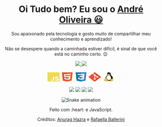 <div>
  
  <h1 align="center">
    Oi Tudo bem? Eu sou o 
    <a href="https://www.linkedin.com/in/andr%C3%A9-oliver-a20393261/">André Oliveira 😃️</a>
  </h1>
  
  <p align="center">
    Sou apaixonado pela tecnologia e gosto muito de compartilhar meu conhecimento e aprendizado!
  </p>
  
  <p align="center">
    Não se desespere quando a caminhada estiver difícil, é sinal de que você está no caminho certo. 😉️
  </p>
  
</div>

<div align="center">
  <a href="https://github.com/andrezinhodev">
    <img height="150em" src="https://github-readme-stats.vercel.app/api?username=andrezinhodev&count_private=true&include_all_commits=true&show_icons=true&theme=dracula&hide_border=false&show_owner=true"/>
    <img height="150em" src="https://github-readme-stats.vercel.app/api/top-langs/?username=andrezinhodev&theme=dracula&hide_border=false&&layout=compact"/>
  </a>
</div>

<div align="center" valign="top"><br>
  <!--<img align="center" alt="React" height="30" width="40" src="https://raw.githubusercontent.com/devicons/devicon/master/icons/react/react-original.svg"><-->
  <!--<img align="center" alt="Redux" height="30" width="40" src="https://raw.githubusercontent.com/devicons/devicon/master/icons/redux/redux-original.svg"><-->
  <img align="center" alt="Js" height="30" width="40" src="https://raw.githubusercontent.com/devicons/devicon/master/icons/javascript/javascript-plain.svg">
  <!--<img align="center" alt="Js" height="30" width="40" src="https://raw.githubusercontent.com/devicons/devicon/master/icons/typescript/typescript-plain.svg"><-->
  <img align="center" alt="HTML" height="30" width="40" src="https://raw.githubusercontent.com/devicons/devicon/master/icons/html5/html5-original.svg">
  <img align="center" alt="CSS" height="30" width="40" src="https://raw.githubusercontent.com/devicons/devicon/master/icons/css3/css3-original.svg">
  <!--<img align="center" alt="nodejs" height="30" width="40" src="https://cdn.worldvectorlogo.com/logos/nodejs-icon.svg"><-->
  <!--<img align="center" alt="Wa-Jest" height="30" width="40" src="https://cdn.jsdelivr.net/gh/devicons/devicon/icons/jest/jest-plain.svg"><-->
  <img align="center" alt="git" height="30" width="40" src="https://raw.githubusercontent.com/devicons/devicon/master/icons/git/git-original.svg">
  <img align="center" alt="linux" height="30" width="40" src="https://raw.githubusercontent.com/devicons/devicon/master/icons/linux/linux-original.svg">
</div><br>

<div align="center">
  <a href="https://www.youtube.com/channel/UCVNYmoK2AfwjcIpXgZ-zziA" target="_blank"><img src="https://img.shields.io/badge/YouTube-FF0000?style=for-the-badge&logo=youtube&logoColor=white" target="_blank"></a>
  <a href="https://www.instagram.com/andregttr/" target="_blank"><img src="https://img.shields.io/badge/-Instagram-%23E4405F?style=for-the-badge&logo=instagram&logoColor=white" target="_blank"></a>
  <a href="https://www.linkedin.com/in/andr%C3%A9-oliver-a20393261/" target="_blank"><img src="https://img.shields.io/badge/-LinkedIn-%230077B5?style=for-the-badge&logo=linkedin&logoColor=white" target="_blank"></a> 
  <a href="mailto:andredev426@gmail.com"><img src="https://img.shields.io/badge/-Gmail-%23333?style=for-the-badge&logo=gmail&logoColor=white" target="_blank"></a>
</div>

<div align="center">

  ![Snake animation](https://github.com/danielbped/danielbped/blob/output/github-contribution-grid-snake.svg)
  
</div>

<div align="center">
  <p>Feito com :heart: e JavaScript.</p>
  <p>Créditos: <a href="https://github.com/anuraghazra/github-readme-stats">Anurag Hazra</a> e <a href="https://github.com/rafaballerini">Rafaella Ballerini</a></p>
</div>
